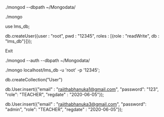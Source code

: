 ./mongod --dbpath ~/Mongodata/

./mongo

use lms_db;

db.createUser({user : "root", pwd : "12345", roles : [{role : "readWrite", db : "lms_db"}]});

Exit

./mongod --auth --dbpath ~/Mongodata/

./mongo localhost/lms_db -u 'root' -p '12345';

db.createCollection("User")

db.User.insert({"email" : "rajithabhanuka1@gmail.com", "password": "123", "role": "TEACHER", "regdate" : "2020-06-05"});

db.User.insert({"email" : "rajithabhanuka3@gmail.com", "password": "admin", "role": "TEACHER", "regdate" : "2020-06-05"});
